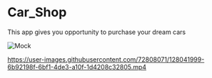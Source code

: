 # Car_Shop

This app gives you opportunity to purchase your dream cars 


![Mock](https://user-images.githubusercontent.com/72808071/128031510-2a7a0a2c-cf02-4fdc-a2bd-4b3c16d3d705.jpg)



https://user-images.githubusercontent.com/72808071/128041999-6b92198f-6bf1-4de3-a10f-1d4208c32805.mp4





